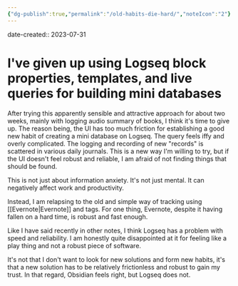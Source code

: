 ```yaml
---
{"dg-publish":true,"permalink":"/old-habits-die-hard/","noteIcon":"2"}
---
```


date-created:: 2023-07-31

# I've given up using Logseq block properties, templates, and live queries for building mini databases

After trying this apparently sensible and attractive approach for about two weeks, mainly with logging audio summary of books, I think it's time to give up. The reason being, the UI has too much friction for establishing a good new habit of creating a mini database on Logseq. The query feels iffy and overly complicated. The logging and recording of new "records" is scattered in various daily journals. This is a new way I'm willing to try, but if the UI doesn't feel robust and reliable, I am afraid of not finding things that should be found.

This is not just about information anxiety. It's not just mental. It can negatively affect work and productivity.

Instead, I am relapsing to the old and simple way of tracking using [[Evernote\|Evernote]] and tags. For one thing, Evernote, despite it having fallen on a hard time, is robust and fast enough.

Like I have said recently in other notes, I think Logseq has a problem with speed and reliability. I am honestly quite disappointed at it for feeling like a play thing and not a robust piece of software.

It's not that I don't want to look for new solutions and form new habits, it's that a new solution has to be relatively frictionless and robust to gain my trust. In that regard, Obsidian feels right, but Logseq does not.